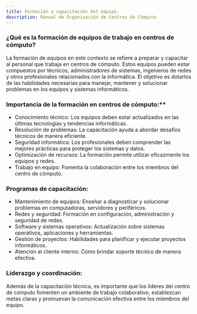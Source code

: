 ```yaml
---
title: Formación y capacitación del equipo.
description: Manual de Organización de Centros de Cómputo
---
```

### ¿Qué es la formación de equipos de trabajo en centros de cómputo?
 La formación de equipos en este contexto se refiere a preparar y capacitar al personal que trabaja en centros de cómputo. Estos equipos pueden estar compuestos por técnicos, administradores de sistemas, ingenieros de redes y otros profesionales relacionados con la informática. El objetivo es dotarlos de las habilidades necesarias para manejar, mantener y solucionar problemas en los equipos y sistemas informáticos.

### Importancia de la formación en centros de cómputo:**

- Conocimiento técnico: Los equipos deben estar actualizados en las últimas tecnologías y tendencias informáticas.
- Resolución de problemas: La capacitación ayuda a abordar desafíos técnicos de manera eficiente.
- Seguridad informática: Los profesionales deben comprender las mejores prácticas para proteger los sistemas y datos.
- Optimización de recursos: La formación permite utilizar eficazmente los equipos y redes.
- Trabajo en equipo: Fomenta la colaboración entre los miembros del centro de cómputo.

### Programas de capacitación:

- Mantenimiento de equipos: Enseñar a diagnosticar y solucionar problemas en computadoras, servidores y periféricos.
- Redes y seguridad: Formación en configuración, administración y seguridad de redes.
- Software y sistemas operativos: Actualización sobre sistemas operativos, aplicaciones y herramientas.
- Gestión de proyectos: Habilidades para planificar y ejecutar proyectos informáticos.
- Atención al cliente interno: Cómo brindar soporte técnico de manera efectiva.

### Liderazgo y coordinación:
 Además de la capacitación técnica, es importante que los líderes del centro de cómputo fomenten un ambiente de trabajo colaborativo, establezcan metas claras y promuevan la comunicación efectiva entre los miembros del equipo.
